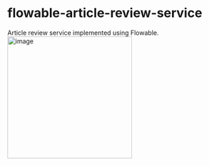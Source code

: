 # flowable-article-review-service
Article review service implemented using Flowable.
<img width="279" height="275" alt="image" src="https://github.com/user-attachments/assets/d3574c9c-6461-470f-970c-7995a6c3aa6e" />

